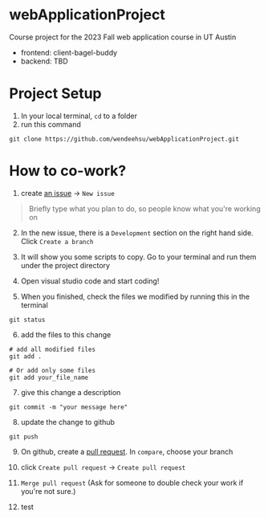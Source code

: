 # webApplicationProject
Course project for the 2023 Fall web application course in UT Austin
* frontend: client-bagel-buddy
* backend: TBD

# Project Setup
1. In your local terminal, `cd` to a folder
1. run this command
```
git clone https://github.com/wendeehsu/webApplicationProject.git
```

# How to co-work?
1. create [an issue](https://github.com/wendeehsu/webapp/issues) -> `New issue`
> Briefly type what you plan to do, so people know what you're working on

2. In the new issue, there is a `Development` section on the right hand side. Click `Create a branch`

3. It will show you some scripts to copy. Go to your terminal and run them under the project directory

4. Open visual studio code and start coding!


5. When you finished, check the files we modified by running this in the terminal
```
git status
```

6. add the files to this change
```
# add all modified files
git add .

# Or add only some files
git add your_file_name
```

7. give this change a description
```
git commit -m "your message here"
```

8. update the change to github
```
git push
```

9. On github, create a [pull request](https://github.com/wendeehsu/webapp/pulls). In `compare`, choose your branch

10. click `Create pull request` -> `Create pull request`

11. `Merge pull request` (Ask for someone to double check your work if you're not sure.)

12. test